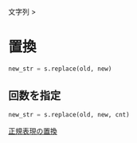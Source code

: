 文字列 > 
# 置換
```python
new_str = s.replace(old, new)
```

## 回数を指定
```python
new_str = s.replace(old, new, cnt)
```

[正規表現の置換](正規表現/置換.md)  
